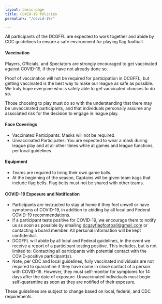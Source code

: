 ```yaml
---
layout: basic-page
title: COVID-19 Policies
permalink: "/covid-19/"

---
```

All participants of the DCGFFL are expected to work together and abide by CDC guidelines to ensure a safe environment for playing flag football.

#### Vaccination

Players, Officials, and Spectators are strongly encouraged to get vaccinated against COVID-19, if they have not already done so.

Proof of vaccination will not be required for participation in DCGFFL, but getting vaccinated is the best way to make our league as safe as possible. We truly hope everyone who is safely able to get vaccinated chooses to do so.

Those choosing to play must do so with the understanding that there may be unvaccinated participants, and that individuals personally assume any associated risk for the decision to engage in league play.

#### Face Coverings

* Vaccinated Participants: Masks will not be required.
* Unvaccinated Participates: You are expected to wear a mask during league play and at all other times while at games and league functions, per local guidelines.

#### Equipment

* Teams are required to bring their own game balls.
* At the beginning of the season, Captains will be given team bags that include flag belts. Flag belts must not be shared with other teams.

#### COVID-19 Exposure and Notification

* Participants are instructed to stay at home if they feel unwell or have symptoms of COVID-19, in addition to abiding by all local and Federal COVID-19 recommendations.
* If a participant tests positive for COVID-19, we encourage them to notify us as soon as possible by emailing [dcgayflagfootball@gmail.com](mailto:dcgayflagfootball@gmail.com) or contacting a board member. All personal information will be kept confidential.
* DCGFFL will abide by all local and Federal guidelines, in the event we receive a report of a participant testing positive. This includes, but is not limited to: Contacting all participants with potential contact with the COVID-positive participant(s).
* Note, per CDC and local guidelines, fully vaccinated individuals are not required to quarantine if they have come in close contact of a person with COVID-19. However, they must self-monitor for symptoms for 14 days after the date of exposure. Unvaccinated individuals must begin self-quarantine as soon as they are notified of their exposure.

These guidelines are subject to change based on local, federal, and CDC requirements.